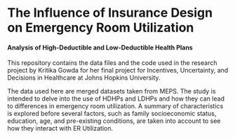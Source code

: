 # The Influence of Insurance Design on Emergency Room Utilization

#### Analysis of High-Deductible and Low-Deductible Health Plans

This repository contains the data files and the code used in the research project by Kritika Gowda for her final project for Incentives, Uncertainty, and Decisions in Healthcare at Johns Hopkins University. 

The data used here are merged datasets taken from MEPS. The study is intended to delve into the use of HDHPs and LDHPs and how they can lead to differences in emergency room utilization. A summary of characteristics is explored before several factors, such as family socioeconomic status, education, age, and pre-existing conditions, are taken into account to see how they interact with ER Utilization. 
